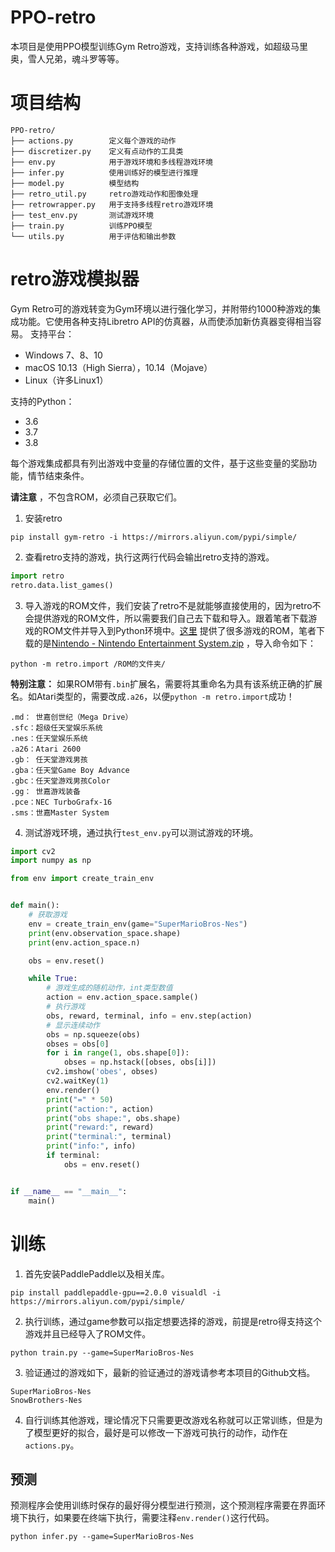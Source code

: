 # PPO-retro
本项目是使用PPO模型训练Gym Retro游戏，支持训练各种游戏，如超级马里奥，雪人兄弟，魂斗罗等等。

# 项目结构
```shell script
PPO-retro/
├── actions.py        定义每个游戏的动作
├── discretizer.py    定义有点动作的工具类
├── env.py            用于游戏环境和多线程游戏环境
├── infer.py          使用训练好的模型进行推理
├── model.py          模型结构
├── retro_util.py     retro游戏动作和图像处理
├── retrowrapper.py   用于支持多线程retro游戏环境
├── test_env.py       测试游戏环境
├── train.py          训练PPO模型
└── utils.py          用于评估和输出参数
```

# retro游戏模拟器
Gym Retro可的游戏转变为Gym环境以进行强化学习，并附带约1000种游戏的集成功能。它使用各种支持Libretro API的仿真器，从而使添加新仿真器变得相当容易。
支持平台：
- Windows 7、8、10
- macOS 10.13（High Sierra），10.14（Mojave）
- Linux（许多Linux1）

支持的Python：
- 3.6
- 3.7
- 3.8

每个游戏集成都具有列出游戏中变量的存储位置的文件，基于这些变量的奖励功能，情节结束条件。

**请注意** ，不包含ROM，必须自己获取它们。

1. 安装retro
```shell
pip install gym-retro -i https://mirrors.aliyun.com/pypi/simple/
```

2. 查看retro支持的游戏，执行这两行代码会输出retro支持的游戏。
```python
import retro
retro.data.list_games()
```

3. 导入游戏的ROM文件，我们安装了retro不是就能够直接使用的，因为retro不会提供游戏的ROM文件，所以需要我们自己去下载和导入。跟着笔者下载游戏的ROM文件并导入到Python环境中。[这里](https://archive.org/download/No-Intro-Collection_2016-01-03_Fixed) 提供了很多游戏的ROM，笔者下载的是[Nintendo - Nintendo Entertainment System.zip](https://archive.org/download/No-Intro-Collection_2016-01-03_Fixed/Nintendo%20-%20Nintendo%20Entertainment%20System.zip) ，导入命令如下：
```shell script
python -m retro.import /ROM的文件夹/
```
**特别注意：** 如果ROM带有`.bin`扩展名，需要将其重命名为具有该系统正确的扩展名。如Atari类型的，需要改成`.a26`，以便`python -m retro.import`成功！
```shell script
.md： 世嘉创世纪（Mega Drive）
.sfc：超级任天堂娱乐系统
.nes：任天堂娱乐系统
.a26：Atari 2600
.gb： 任天堂游戏男孩
.gba：任天堂Game Boy Advance
.gbc：任天堂游戏男孩Color
.gg： 世嘉游戏装备
.pce：NEC TurboGrafx-16
.sms：世嘉Master System
```

4. 测试游戏环境，通过执行`test_env.py`可以测试游戏的环境。
```python
import cv2
import numpy as np

from env import create_train_env


def main():
    # 获取游戏
    env = create_train_env(game="SuperMarioBros-Nes")
    print(env.observation_space.shape)
    print(env.action_space.n)

    obs = env.reset()

    while True:
        # 游戏生成的随机动作，int类型数值
        action = env.action_space.sample()
        # 执行游戏
        obs, reward, terminal, info = env.step(action)
        # 显示连续动作
        obs = np.squeeze(obs)
        obses = obs[0]
        for i in range(1, obs.shape[0]):
            obses = np.hstack([obses, obs[i]])
        cv2.imshow('obes', obses)
        cv2.waitKey(1)
        env.render()
        print("=" * 50)
        print("action:", action)
        print("obs shape:", obs.shape)
        print("reward:", reward)
        print("terminal:", terminal)
        print("info:", info)
        if terminal:
            obs = env.reset()


if __name__ == "__main__":
    main()
```

# 训练

1. 首先安装PaddlePaddle以及相关库。
```shell
pip install paddlepaddle-gpu==2.0.0 visualdl -i https://mirrors.aliyun.com/pypi/simple/
```

2. 执行训练，通过game参数可以指定想要选择的游戏，前提是retro得支持这个游戏并且已经导入了ROM文件。
```shell
python train.py --game=SuperMarioBros-Nes
```

3. 验证通过的游戏如下，最新的验证通过的游戏请参考本项目的Github文档。
```shell script
SuperMarioBros-Nes
SnowBrothers-Nes
```

4. 自行训练其他游戏，理论情况下只需要更改游戏名称就可以正常训练，但是为了模型更好的拟合，最好是可以修改一下游戏可执行的动作，动作在`actions.py`。

## 预测
预测程序会使用训练时保存的最好得分模型进行预测，这个预测程序需要在界面环境下执行，如果要在终端下执行，需要注释`env.render()`这行代码。
```shell
python infer.py --game=SuperMarioBros-Nes
```

